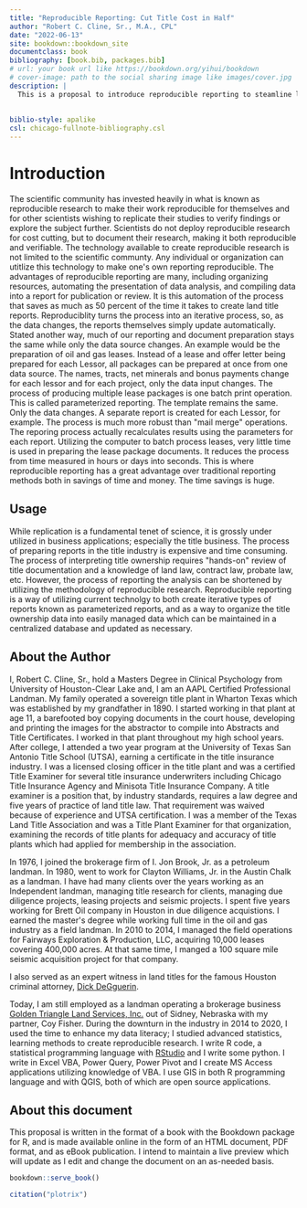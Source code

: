 ```yaml
--- 
title: "Reproducible Reporting: Cut Title Cost in Half"
author: "Robert C. Cline, Sr., M.A., CPL"
date: "2022-06-13"
site: bookdown::bookdown_site
documentclass: book
bibliography: [book.bib, packages.bib]
# url: your book url like https://bookdown.org/yihui/bookdown
# cover-image: path to the social sharing image like images/cover.jpg
description: |
  This is a proposal to introduce reproducible reporting to steamline land title documentation, taking advantage of methods used by the scientific community employed in reproducible research. Reproducible reporting is estimated to reduce title analysis costs by as much as 50 percent.  
  
  
biblio-style: apalike
csl: chicago-fullnote-bibliography.csl
---
```


# Introduction

The scientific community has invested heavily in what is known as reproducible research to make their work reproducible for themselves and for other scientists wishing to replicate their studies to verify findings or explore the subject further. Scientists do not deploy reproducible research for cost cutting, but to document their research, making it both reproducible and verifiable. The technology available to create reproducible research is not limited to the scientific communty. Any individual or organization can utitlize this technology to make one's own reporting reproducible.  The advantages of reproducible reporting are many, including organizing resources, automating the presentation of data analysis, and compiling data into a report for publication or review. It is this automation of the process that saves as much as 50 percent of the time it takes to create land title reports. Reproduciblity turns the process into an iterative process, so, as the data changes, the reports themselves simply update automatically.  Stated another way, much of our reporting and document preparation stays the same while only the data source changes. An example would be the preparation of oil and gas leases.  Instead of a lease and offer letter being prepared for each Lessor, all packages can be prepared at once from one data source. The names, tracts, net minerals and bonus payments change for each lessor and for each project, only the data input changes.  The process of producing multiple lease packages is one batch print operation. This is called parameterized reporting. The template remains the same.  Only the data changes. A separate report is created for each Lessor, for example.  The process is much more robust than "mail merge" operations.  The reporing process actually recalculates results using the parameters for each report. Utilizing the computer to batch process leases, very little time is used in preparing the lease package documents. It reduces the process from time measured in hours or days into seconds. This is where reproducible reporting has a great advantage over traditional reporting methods both in savings of time and money.  The time savings is huge.  

## Usage 

While replication is a fundamental tenet of science, it is grossly under utilized in business applications; especially the title business. The process of preparing reports in the title industry is expensive and time consuming. The process of interpreting title ownership requires "hands-on" review of title documentation and a knowledge of land law, contract law, probate law, etc.  However, the process of reporting the analysis can be shortened by utilizing the methodology of reproducible research. Reproducible reporting is a way of utilizing current technolgy to both create iterative types of reports known as parameterized reports, and as a way to organize the title ownership data into easily managed data which can be maintained in a centralized database and updated as necessary.  

## About the Author

I, Robert C. Cline, Sr., hold a Masters Degree in Clinical Psychology from University of Houston-Clear Lake and, I am an AAPL Certified Professional Landman.  My family operated a sovereign title plant in Wharton Texas which was established by my grandfather in 1890.  I started working in that plant at age 11, a barefooted boy copying documents in the court house, developing and printing the images for the abstractor to compile into Abstracts and Title Certificates.  I worked in that plant throughout my high school years.  After college, I attended a two year program at the University of Texas San Antonio Title School (UTSA), earning a certificate in the title insurance industry. I was a licensed closing officer in the title plant and was a certified Title Examiner for several title insurance underwriters including Chicago Title Insurance Agency and Minisota Title Insurance Company. A title examiner is a position that, by industry standards, requires a law degree and five years of practice of land title law.  That requirement was waived because of experience and UTSA certification.  I was a member of the Texas Land Title Association and was a Title Plant Examiner for that organization, examining the records of title plants for adequacy and accuracy of title plants which had applied for membership in the association.

In 1976, I joined the brokerage firm of I. Jon Brook, Jr. as a petroleum landman. In 1980, went to work for Clayton Williams, Jr. in the Austin Chalk as a landman.  I have had many clients over the years working as an Independent landman, managing title research for clients, managing due diligence projects, leasing projects and seismic projects. I spent five years working for Brett Oil company in Houston in due diligence acquistions.  I earned the master's degree while working full time in the oil and gas industry as a field landman. In 2010 to 2014, I managed the field operations for Fairways Exploration & Production, LLC, acquiring 10,000 leases covering 400,000 acres. At that same time, I manged a 100 square mile seismic acquisition project for that company.  

I also served as an expert witness in land titles for the famous Houston criminal attorney, [Dick DeGguerin](https://deguerin.com/).

Today, I am still employed as a landman operating a brokerage business [Golden Triangle Land Services, Inc.](https://goldentriangleland.com/) out of Sidney, Nebraska with my partner, Coy Fisher. During the downturn in the industry in 2014 to 2020, I used the time to enhance my data literacy; I studied advanced statistics, learning methods to create reproducible research. I write R code, a statistical programming language with [RStudio](https://www.rstudio.com/about/) and I write some python. I write in Excel VBA, Power Query, Power Pivot and I create MS Access applications utilizing knowledge of VBA.  I use GIS in both R programming language and with QGIS, both of which are open source applications.  



## About this document 

This proposal is written in the format of a book with the Bookdown package for R, and is made available online in the form of an HTML document, PDF format, and as eBook publication.  I intend to maintain a live preview which will update as I edit and change the document on an as-needed basis.  




```r
bookdown::serve_book()
```





```r
citation("plotrix")
```

